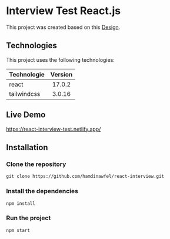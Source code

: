 # Interview Test React.js

This project was created based on this [Design](https://www.figma.com/file/MAjr7uD8ECjsNItv8EII1j/figma-design-file?node-id=0%3A2).

## Technologies

This project uses the following technologies:

| Technologie | Version |
| ----------- | :-----: |
| react       | 17.0.2  |
| tailwindcss | 3.0.16  |

## Live Demo

https://react-interview-test.netlify.app/

## Installation

### Clone the repository

```
git clone https://github.com/hamdinawfel/react-interview.git
```

### Install the dependencies

```
npm install
```

### Run the project

```
npm start
```
